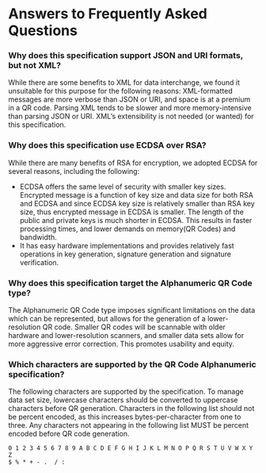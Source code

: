 # Answers to Frequently Asked Questions

### Why does this specification support JSON and URI formats, but not XML?
While there are some benefits to XML for data interchange, we found it
unsuitable for this purpose for the following reasons: XML-formatted
messages are more verbose than JSON or URI, and space is at a premium in a
QR code.  Parsing XML tends to be slower and more memory-intensive than
parsing JSON or URI.  XML’s extensibility is not needed (or wanted) for this
specification.

### Why does this specification use ECDSA over RSA? 

While there are many benefits of RSA for encryption, we adopted  ECDSA for
several reasons, including the following: 
 * ECDSA offers the same level of security with smaller key sizes.  Encrypted
   message is a function of key size and data size for both RSA and ECDSA and
   since ECDSA key size is relatively smaller than RSA key size, thus encrypted
   message in ECDSA is smaller.  The length of the public and private keys is
   much shorter in ECDSA. This results in faster processing times, and lower
   demands on memory(QR Codes) and bandwidth. 
 * It has easy hardware implementations and provides relatively fast operations
   in key generation, signature generation and signature verification.

### Why does this specification target the Alphanumeric QR Code type?
The Alphanumeric QR Code type imposes significant limitations on the data which
can be represented, but allows for the generation of a lower-resolution QR
code. Smaller QR codes will be scannable with older hardware and
lower-resolution scanners, and smaller data sets allow for more aggressive
error correction. This promotes usability and equity.

### Which characters are supported by the QR Code Alphanumeric specification?
The following characters are supported by the specification. To manage data set
size, lowercase characters should be converted to uppercase characters before
QR generation. Characters in the following list should not be percent encoded,
as this increases bytes-per-character from one to three. Any characters not
appearing in the following list MUST be percent encoded before QR code
generation. 

```
0 1 2 3 4 5 6 7 8 9 A B C D E F G H I J K L M N O P Q R S T U V W X Y Z
$ % * + - .  / :
```
